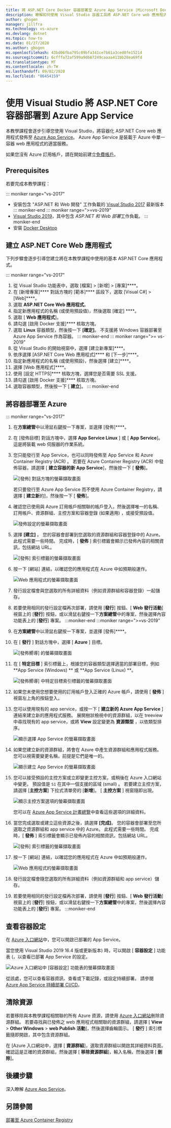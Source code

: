```yaml
---
title: 將 ASP.NET Core Docker 容器部署至 Azure App Service |Microsoft Docs
description: 瞭解如何使用 Visual Studio 容器工具將 ASP.NET Core web 應用程式部署至 Azure App Service
author: ghogen
manager: jillfra
ms.technology: vs-azure
ms.devlang: dotnet
ms.topic: how-to
ms.date: 01/27/2020
ms.author: ghogen
ms.openlocfilehash: 43bd06fba795c09bfa341ce7b61a3ced0fe15214
ms.sourcegitcommit: 6cfffa72af599a9d667249caaaa411bb28ea69fd
ms.translationtype: MT
ms.contentlocale: zh-TW
ms.lasthandoff: 09/02/2020
ms.locfileid: "86454159"
---
```

# <a name="deploy-an-aspnet-core-container-to-azure-app-service-using-visual-studio"></a>使用 Visual Studio 將 ASP.NET Core 容器部署到 Azure App Service

本教學課程會逐步引導您使用 Visual Studio，將容器化 ASP.NET Core web 應用程式發佈至 [Azure App Service](/azure/app-service)。 Azure App Service 是裝載于 Azure 中單一容器 web 應用程式的適當服務。

如果您沒有 Azure 訂用帳戶，請在開始前建立[免費帳戶](https://azure.microsoft.com/free/dotnet/?utm_source=acr-publish-doc&utm_medium=docs&utm_campaign=docs)。

## <a name="prerequisites"></a>Prerequisites

若要完成本教學課程：

::: moniker range="vs-2017"
- 安裝包含 "ASP.NET 和 Web 開發" 工作負載的 [Visual Studio 2017](https://visualstudio.microsoft.com/vs/older-downloads/?utm_medium=microsoft&utm_source=docs.microsoft.com&utm_campaign=vs+2017+download) 最新版本
::: moniker-end
::: moniker range=">=vs-2019"
- [Visual Studio 2019](https://visualstudio.microsoft.com/downloads)，其中包含 *ASP.NET 和 Web 部署*工作負載。
::: moniker-end
- 安裝 [Docker Desktop](https://docs.docker.com/docker-for-windows/install/)

## <a name="create-an-aspnet-core-web-app"></a>建立 ASP.NET Core Web 應用程式

下列步驟會逐步引導您建立將在本教學課程中使用的基本 ASP.NET Core 應用程式。

::: moniker range="vs-2017"
1. 從 Visual Studio 功能表中，選取 [檔案] > [新增] > [專案]****。
2. 在 [新增專案]**** 對話方塊的 [範本]**** 區段下，選取 [Visual C#] > [Web]****。
3. 選取 **ASP.NET Core Web 應用程式**。
4. 指定新應用程式的名稱 (或使用預設值)，然後選取 [確定] ****。
5. 選取 [ **Web 應用程式**]。
6. 請勾選 [啟用 Docker 支援]**** 核取方塊。
7. 選取 **Linux** 容器類型，然後按一下 **[確定]**。 不支援將 Windows 容器部署至 Azure App Service 作為容器。
::: moniker-end
::: moniker range=">= vs-2019"
1. 從 Visual Studio 的開始視窗中，選擇 [建立新專案]****。
1. 依序選擇 [ASP.NET Core Web 應用程式]**** 和 [下一步]****。
1. 指定新應用程式的名稱 (或使用預設)，然後選擇 [建立]****。
1. 選擇 [Web 應用程式]****。
1. 使用 [設定 HTTPS]**** 核取方塊，選擇您是否需要 SSL 支援。
1. 請勾選 [啟用 Docker 支援]**** 核取方塊。
1. 選取容器類型，然後按一下 [ **建立**]。
::: moniker-end

## <a name="deploy-the-container-to-azure"></a>將容器部署至 Azure

::: moniker range="vs-2017"

1. 在**方案總管**中以滑鼠右鍵按一下專案，並選擇 [發佈]****。
1. 在 [發佈目標] 對話方塊中，選擇 **App Service Linux** ] 或 [ **App Service**]。 這是將裝載 web 伺服器的作業系統。
1. 您只能發行至 App Service，也可以同時發佈至 App Service 和 Azure Container Registry (ACR) 。 若要在 Azure Container Registry (ACR) 中發佈容器，請選擇 [ **建立容器的新 App Service**]，然後按一下 [ **發佈**]。

   ![[發佈] 對話方塊的螢幕擷取畫面](media/deploy-app-service/publish-app-service-linux.PNG)

   若只要發行至 Azure App Service 而不使用 Azure Container Registry，請選擇 [ **建立新**的]，然後按一下 [ **發佈**]。

1. 確認您已使用與 Azure 訂用帳戶相關聯的帳戶登入，然後選擇唯一的名稱、訂用帳戶、資源群組、主控方案和容器登錄 (如果適用) ，或接受預設值。

   ![發佈設定的螢幕擷取畫面](media/deploy-app-service/publish-app-service-linux2.png)

1. 選擇 **[建立]** 。 您的容器會部署到您選取的資源群組和容器登錄中的 Azure。 此程式需要一些時間。 完成時，[ **發佈** ] 索引標籤會顯示已發佈內容的相關資訊，包括網站 URL。

   ![[發佈] 索引標籤的螢幕擷取畫面](media/deploy-app-service/publish-succeeded.PNG)

1. 按一下 [網站] 連結，以確認您的應用程式在 Azure 中如預期般運作。

   ![Web 應用程式的螢幕擷取畫面](media/deploy-app-service/web-application-running.png)

1. 發行設定檔會與您選取的所有詳細資料（例如資源群組和容器登錄）一起儲存。

1. 若要使用相同的發行設定檔再次部署，請使用 [**發行**] 按鈕、[ **Web 發行活動**] 視窗上的 [**發行**] 按鈕，或以滑鼠右鍵按一下**方案總管**中的專案，然後選擇內容功能表上的 [**發行**] 專案。
:::moniker-end
:::moniker range=">=vs-2019"
1. 在**方案總管**中以滑鼠右鍵按一下專案，並選擇 [發佈]****。
1. 在 [ **發行** ] 對話方塊中，選擇 [ **Azure** ] 目標。

   ![[發佈嚮導] 的螢幕擷取畫面](media/deploy-app-service/publish-choices.png)

1. 在 [ **特定目標** ] 索引標籤上，根據您的容器類型選擇適當的部署目標，例如 **App Service (Windows) ** 或 **App Service (Linux) **。

   ![[發佈嚮導] 中特定目標索引標籤的螢幕擷取畫面](media/deploy-app-service/publish-app-service-windows.png)

1. 如果您未使用您想要使用的訂用帳戶登入正確的 Azure 帳戶，請使用 [ **發佈** ] 視窗左上角的按鈕登入。

1. 您可以使用現有的 app service，或按一下 [ **建立新的 Azure App Service** ] 連結來建立新的應用程式服務。 展開樹狀檢視中的資源群組，以在 treeview 中尋找現有的 app service，或將 **View** 設定變更為 **資源類型** ，以依類型排序。

   ![顯示選擇 App Service 的螢幕擷取畫面](media/deploy-app-service/publish-app-service-windows2.png)

1. 如果您建立新的資源群組，將會在 Azure 中產生資源群組和應用程式服務。 您可以視需要變更名稱，前提是它們是唯一的。

   ![顯示建立 App Service 的螢幕擷取畫面](media/deploy-app-service/publish-app-service-windows3.png)

1. 您可以接受預設的主控方案或立即變更主控方案，或稍後在 Azure 入口網站中變更。 預設值是 `S1` 在其中一個支援的區域 (small) 。 若要建立主控方案，請選擇 [**主控方案**] 下拉式清單旁的 [**新增**]。 [ **主控方案** ] 視窗隨即出現。

   ![顯示主控方案選項的螢幕擷取畫面](media/deploy-app-service/hosting-plan.png)

   您可以在 [Azure App Service 計畫總覽](/azure/app-service/overview-hosting-plans)中查看這些選項的詳細資料。

1. 當您完成選取或建立這些資源之後，請選擇 **[完成]**。 您的容器會部署至您所選取之資源群組和 app service 中的 Azure。 此程式需要一些時間。 完成時，[ **發佈** ] 索引標籤會顯示已發佈內容的相關資訊，包括網站 URL。

   ![[發佈] 索引標籤的螢幕擷取畫面](media/deploy-app-service/publish-succeeded-windows.png)

1. 按一下 [網站] 連結，以確認您的應用程式在 Azure 中如預期般運作。

   ![Web 應用程式的螢幕擷取畫面](media/deploy-app-service/web-application-running2.png)

1. 發行設定檔會隨您選取的所有詳細資料（例如資源群組和 app service）儲存。

1. 若要使用相同的發行設定檔再次部署，請使用 [**發行**] 按鈕、[ **Web 發行活動**] 視窗上的 [**發行**] 按鈕，或以滑鼠右鍵按一下**方案總管**中的專案，然後選擇內容功能表上的 [**發行**] 專案。
:::moniker-end

## <a name="view-container-settings"></a>查看容器設定

在 [Azure 入口網站](https://portal.azure.com)中，您可以開啟已部署的 App Service。

當您使用 Visual Studio 2019 16.4 版或更新版本) 時，可以開啟 [ **容器設定** ] 功能表 (，以查看已部署 App Service 的設定。

![Azure 入口網站中 [容器設定] 功能表的螢幕擷取畫面](media/deploy-app-service/container-settings-menu.png)

從該處，您可以查看容器資訊、查看或下載記錄，或設定持續部署。 請參閱 [Azure App Service 持續部署 CI/CD](/azure/app-service/containers/app-service-linux-ci-cd)。

## <a name="clean-up-resources"></a>清除資源

若要移除與本教學課程相關聯的所有 Azure 資源，請使用 [Azure 入口網站](https://portal.azure.com)刪除資源群組。 若要尋找與已發佈之 web 應用程式相關聯的資源群組，請選擇 [ **View**  >  **Other Windows**  >  **web Publish 活動**]，然後選擇齒輪圖示。 [ **發行** ] 索引標籤隨即開啟，其中包含資源群組。

在 [Azure 入口網站中，選擇 [ **資源群組**]，選取資源群組以開啟其詳細資料頁面。 確認這是正確的資源群組，然後選擇 [ **移除資源群組**]，輸入名稱，然後選擇 [ **刪除**]。

## <a name="next-steps"></a>後續步驟

深入瞭解 [Azure App Service](/azure/app-service/overview)。

## <a name="see-also"></a>另請參閱

[部署至 Azure Container Registry](hosting-web-apps-in-docker.md)
